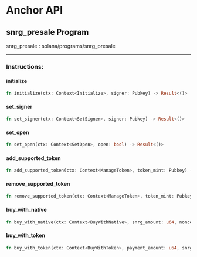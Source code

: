 # Anchor API

## snrg_presale Program

snrg_presale : solana/programs/snrg_presale

---

### Instructions:

#### initialize

```rust
fn initialize(ctx: Context<Initialize>, signer: Pubkey) -> Result<()>
```

#### set_signer

```rust
fn set_signer(ctx: Context<SetSigner>, signer: Pubkey) -> Result<()>
```

#### set_open

```rust
fn set_open(ctx: Context<SetOpen>, open: bool) -> Result<()>
```

#### add_supported_token

```rust
fn add_supported_token(ctx: Context<ManageToken>, token_mint: Pubkey) -> Result<()>
```

#### remove_supported_token

```rust
fn remove_supported_token(ctx: Context<ManageToken>, token_mint: Pubkey) -> Result<()>
```

#### buy_with_native

```rust
fn buy_with_native(ctx: Context<BuyWithNative>, snrg_amount: u64, nonce: u64, signature: Vec<u8>) -> Result<()>
```

#### buy_with_token

```rust
fn buy_with_token(ctx: Context<BuyWithToken>, payment_amount: u64, snrg_amount: u64, nonce: u64, signature: Vec<u8>) -> Result<()>
```